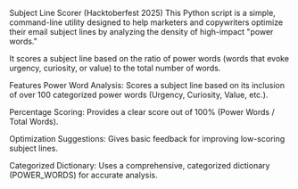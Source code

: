 Subject Line Scorer (Hacktoberfest 2025)
This Python script is a simple, command-line utility designed to help marketers and copywriters optimize their email subject lines by analyzing the density of high-impact "power words."

It scores a subject line based on the ratio of power words (words that evoke urgency, curiosity, or value) to the total number of words.

Features
Power Word Analysis: Scores a subject line based on its inclusion of over 100 categorized power words (Urgency, Curiosity, Value, etc.).

Percentage Scoring: Provides a clear score out of 100% (Power Words / Total Words).

Optimization Suggestions: Gives basic feedback for improving low-scoring subject lines.

Categorized Dictionary: Uses a comprehensive, categorized dictionary (POWER_WORDS) for accurate analysis.